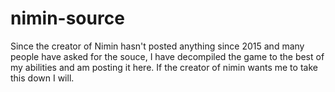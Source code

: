 # nimin-source
Since the creator of Nimin hasn't posted anything since 2015 and many people have asked for the souce, I have decompiled the game to the best of my abilities and am posting it here. If the creator of nimin wants me to take this down I will.
